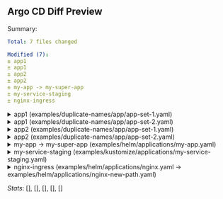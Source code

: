 ## Argo CD Diff Preview

Summary:
```yaml
Total: 7 files changed

Modified (7):
± app1
± app1
± app2
± app2
± my-app -> my-super-app
± my-service-staging
± nginx-ingress
```

<details>
<summary>app1 (examples/duplicate-names/app/app-set-1.yaml)</summary>
<br>

```diff
@@ Application modified: app1 (examples/duplicate-names/app/app-set-1.yaml) @@
       app: myapp
   template:
     metadata:
       labels:
         app: myapp
     spec:
       containers:
       - image: dag-andersen/myapp:latest
         name: myapp
         ports:
-        - containerPort: 80
+        - containerPort: 8080
```

</details>

<details>
<summary>app1 (examples/duplicate-names/app/app-set-2.yaml)</summary>
<br>

```diff
@@ Application modified: app1 (examples/duplicate-names/app/app-set-2.yaml) @@
       app: myapp
   template:
     metadata:
       labels:
         app: myapp
     spec:
       containers:
       - image: dag-andersen/myapp:latest
         name: myapp
         ports:
-        - containerPort: 80
+        - containerPort: 8080
```

</details>

<details>
<summary>app2 (examples/duplicate-names/app/app-set-1.yaml)</summary>
<br>

```diff
@@ Application modified: app2 (examples/duplicate-names/app/app-set-1.yaml) @@
       app: myapp
   template:
     metadata:
       labels:
         app: myapp
     spec:
       containers:
       - image: dag-andersen/myapp:latest
         name: myapp
         ports:
-        - containerPort: 80
+        - containerPort: 8080
```

</details>

<details>
<summary>app2 (examples/duplicate-names/app/app-set-2.yaml)</summary>
<br>

```diff
@@ Application modified: app2 (examples/duplicate-names/app/app-set-2.yaml) @@
       app: myapp
   template:
     metadata:
       labels:
         app: myapp
     spec:
       containers:
       - image: dag-andersen/myapp:latest
         name: myapp
         ports:
-        - containerPort: 80
+        - containerPort: 8080
```

</details>

<details>
<summary>my-app -> my-super-app (examples/helm/applications/my-app.yaml)</summary>
<br>

```diff
@@ Application modified: my-app -> my-super-app (examples/helm/applications/my-app.yaml) @@
 apiVersion: v1
 automountServiceAccountToken: true
 kind: ServiceAccount
 metadata:
   annotations: {}
   labels:
-    app.kubernetes.io/instance: my-app
+    app.kubernetes.io/instance: my-super-app
     app.kubernetes.io/managed-by: Helm
     app.kubernetes.io/name: myApp
     app.kubernetes.io/version: 1.16.0
     helm.sh/chart: myApp-0.1.0
   name: super-app-name
   namespace: default
 
 ---
 apiVersion: v1
 kind: Service
 metadata:
   annotations: {}
   labels:
-    app.kubernetes.io/instance: my-app
+    app.kubernetes.io/instance: my-super-app
     app.kubernetes.io/managed-by: Helm
     app.kubernetes.io/name: myApp
     app.kubernetes.io/version: 1.16.0
     helm.sh/chart: myApp-0.1.0
   name: super-app-name
   namespace: default
 spec:
   ports:
   - name: http
     port: 80
     protocol: TCP
     targetPort: http
   selector:
-    app.kubernetes.io/instance: my-app
+    app.kubernetes.io/instance: my-super-app
     app.kubernetes.io/name: myApp
   type: ClusterIP
 
 ---
 apiVersion: apps/v1
 kind: Deployment
 metadata:
   annotations: {}
   labels:
-    app.kubernetes.io/instance: my-app
+    app.kubernetes.io/instance: my-super-app
     app.kubernetes.io/managed-by: Helm
     app.kubernetes.io/name: myApp
     app.kubernetes.io/version: 1.16.0
     helm.sh/chart: myApp-0.1.0
   name: super-app-name
   namespace: default
 spec:
   replicas: 1
   selector:
     matchLabels:
-      app.kubernetes.io/instance: my-app
+      app.kubernetes.io/instance: my-super-app
       app.kubernetes.io/name: myApp
   template:
     metadata:
       labels:
-        app.kubernetes.io/instance: my-app
+        app.kubernetes.io/instance: my-super-app
         app.kubernetes.io/managed-by: Helm
         app.kubernetes.io/name: myApp
         app.kubernetes.io/version: 1.16.0
         helm.sh/chart: myApp-0.1.0
     spec:
       containers:
       - image: nginx:1.16.0
         imagePullPolicy: IfNotPresent
         livenessProbe:
           httpGet:
```

</details>

<details>
<summary>my-service-staging (examples/kustomize/applications/my-service-staging.yaml)</summary>
<br>

```diff
@@ Application modified: my-service-staging (examples/kustomize/applications/my-service-staging.yaml) @@
     spec:
       containers:
       - image: dag-andersen/myapp:latest
         name: myapp
         ports:
         - containerPort: 80
         resources:
           limits:
             memory: 256Mi
           requests:
-            memory: 128Mi
+            memory: 64Mi
```

</details>

<details>
<summary>nginx-ingress (examples/helm/applications/nginx.yaml -> examples/helm/applications/nginx-new-path.yaml)</summary>
<br>

```diff
@@ Application modified: nginx-ingress (examples/helm/applications/nginx.yaml -> examples/helm/applications/nginx-new-path.yaml) @@
         app.kubernetes.io/part-of: ingress-nginx
         app.kubernetes.io/version: 1.10.0
         helm.sh/chart: ingress-nginx-4.10.0
     spec:
       containers:
       - args:
         - /nginx-ingress-controller
         - --publish-service=$(POD_NAMESPACE)/nginx-ingress-ingress-nginx-controller
         - --election-id=nginx-ingress-ingress-nginx-leader
         - --controller-class=k8s.io/ingress-nginx
-        - --ingress-class=test
+        - --ingress-class=new-test
         - --configmap=$(POD_NAMESPACE)/nginx-ingress-ingress-nginx-controller
         - --validating-webhook=:8443
         - --validating-webhook-certificate=/usr/local/certificates/cert
         - --validating-webhook-key=/usr/local/certificates/key
         - --enable-metrics=false
         env:
         - name: POD_NAME
           valueFrom:
             fieldRef:
               fieldPath: metadata.name
```

</details>

_Stats_:
[], [], [], [], []
